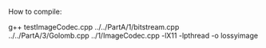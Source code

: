 How to compile:

g++ testImageCodec.cpp ../../PartA/1/bitstream.cpp ../../PartA/3/Golomb.cpp ../1/ImageCodec.cpp -lX11 -lpthread -o lossyimage

